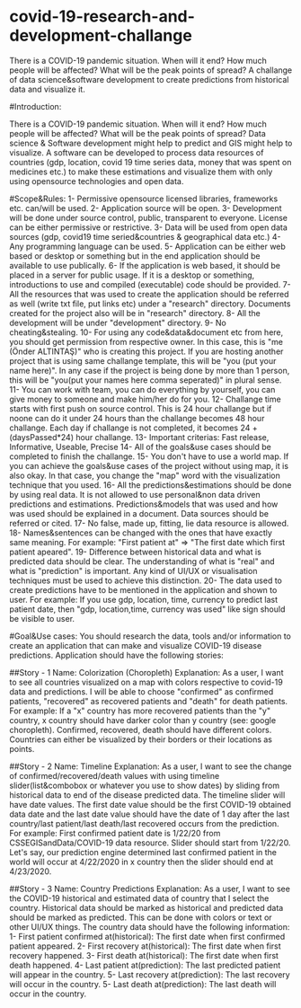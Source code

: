 # covid-19-research-and-development-challange
There is a COVID-19 pandemic situation. When will it end? How much people will be affected? What will be the peak points of spread? A challange of data science&amp;software development  to create predictions from historical data and visualize it.

#Introduction:

There is a COVID-19 pandemic situation. When will it end? How much people will be affected? What will be the peak points of spread? Data science & Software development might help to predict and GIS might help to visualize.
A software can be developed to process data resources of countries (gdp, location, covid 19 time series data, money that was spent on medicines etc.) to make these estimations and visualize them with only using opensource technologies and open data.

#Scope&Rules:
1- Permissive opensource licensed libraries, frameworks etc. can/will be used. 
2- Application source will be open.
3- Development will be done under source control, public, transparent to everyone. License can be either permissive or restrictive.
3- Data will be used from open data sources (gdp, covid19 time seried&countries & geographical data etc.)
4- Any programming language can be used. 
5- Application can be either web based or desktop or something but in the end application should be available to use publically.
6- If the application is web based, it should be placed in a server for public usage. If it is a desktop or something, introductions to use and compiled (executable) code should be provided.
7- All the resources that was used to create the application should be referred as well (write txt file, put links etc) under a "research" directory. Documents created for the project also will be in "research" directory.
8- All the development will be under "development" directory.
9- No cheating&stealing. 
10- For using any code&data&document etc from here, you should get permission from respective owner. In this case, this is "me (Önder ALTINTAŞ)" who is creating this project. If you are hosting another project that is using same challange template, this will be "you (put your name here)". In any case if the project is being done by more than 1 person, this will be "you(put your names here comma seperated)" in plural sense.
11- You can work with team, you can do everything by yourself, you can give money to someone and make him/her do for you. 
12- Challange time starts with first push on source control. This is 24 hour challange but if noone can do it under 24 hours than the challange becomes 48 hour challange. Each day if challange is not completed, it becomes 24 + (daysPassed*24) hour challange.
13- Important criterias: Fast release, Informative, Useable, Precise
14- All of the goals&use cases should be completed to finish the challange.
15- You don't have to use a world map. If you can achieve the goals&use cases of the project without using map, it is also okay. In that case, you change the "map" word with the visualization technique that you used. 
16- All the predictions&estimations should be done by using real data. It is not allowed to use personal&non data driven predictions and estimations. Predictions&models that was used and how was used should be explained in a document. Data sources should be referred or cited. 
17- No false, made up, fitting, lie data resource is allowed.
18- Names&sentences can be changed with the ones that have exactly same meaning. For example: "First patient at" => "The first date which first patient apeared".
19- Difference between historical data and what is predicted data should be clear. The understanding of what is "real" and what is "prediction" is important. Any kind of UI/UX or visualisation techniques must be used to achieve this distinction.
20- The data used to create predictions have to be mentioned in the application and shown to user. For example: If you use gdp, location, time, currency to predict last patient date, then "gdp, location,time, currency was used" like sign should be visible to user.

#Goal&Use cases:
You should research the data, tools and/or information to create an application that can make and visualize COVID-19 disease predictions. Application should have the following stories:

##Story - 1
Name: Colorization (Choropleth)
Explanation: 
As a user, I want to see all countries visualized on a map with colors respective to covid-19 data and predictions. I will be able to choose "confirmed" as confirmed patients, "recovered" as recovered patients and "death" for death patients.
For example: If a "x" country has more recovered patients than the "y" country, x country should have darker color than y country (see: google choropleth). Confirmed, recovered, death should have different colors. Countries can either be visualized by their borders or their locations as points. 

##Story - 2
Name: Timeline
Explanation: 
As a user, I want to see the change of confirmed/recovered/death values with using timeline slider(list&combobox or whatever you use to show dates) by sliding from historical data to end of the disease predicted data.
The timeline slider will have date values. The first date value should be the first COVID-19 obtained data date and the last date value should have the date of 1 day after the last country/last patient/last death/last recovered occurs from the prediction.
For example: First confirmed patient date is 1/22/20 from CSSEGISandData/COVID-19 data resource. Slider should start from 1/22/20. Let's say, our prediction engine determined last confirmed patient in the world will occur at 4/22/2020 in x country then the slider should end at 4/23/2020.

##Story - 3 
Name: Country Predictions
Explanation:
As a user, I want to see the COVID-19 historical and estimated data of country that I select the country. Historical data should be marked as historical and predicted data should be marked as predicted. This can be done with colors or text or other UI/UX things. 
The country data should have the following information:
  1- First patient confirmed at(historical): The first date when first confirmed patient appeared.
  2- First recovery at(historical): The first date when first recovery happened.
  3- First death at(historical): The first date when first death happened.
  4- Last patient at(prediction): The last predicted patient will appear in the country.
  5- Last recovery at(prediction): The last recovery will occur in the country.
  5- Last death at(prediction): The last death will occur in the country.





